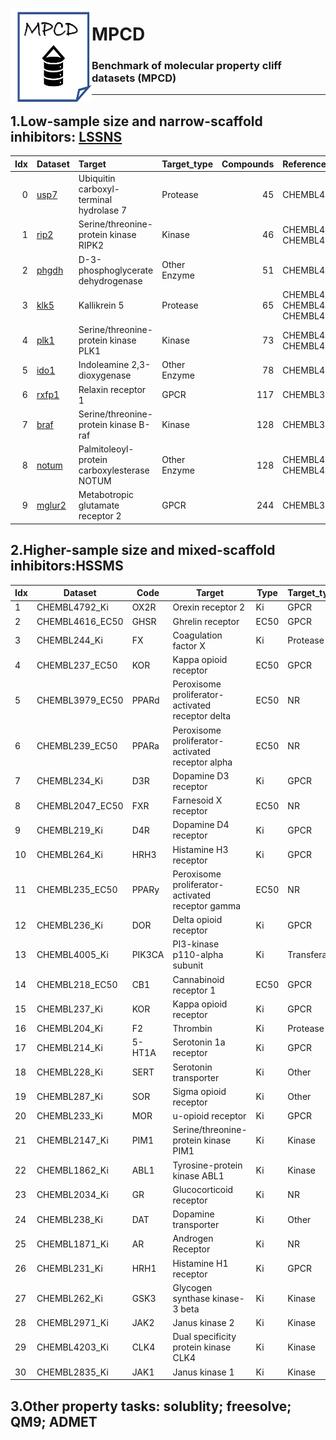 

<a href="url"><img src="./dataset/misc/logo_MPCD.png" align="left" height="150" width="130" ></a>

# MPCD
### Benchmark  of molecular property cliff datasets (MPCD) 

------
## 1.Low-sample size and narrow-scaffold inhibitors: [LSSNS](https://bidd-group.github.io/MPCD/dataset/LSSNS/info/LSSNS.html)


| Idx| Dataset   | Target                                      | Target\_type  | Compounds | Reference                                |
|---:|:----------|:--------------------------------------------|:--------------|-------:|:--------------------------------------------|
|  0 | [usp7](https://bidd-group.github.io/MPCD/dataset/LSSNS/info/usp7.html)      | Ubiquitin carboxyl-terminal hydrolase 7     | Protease      |     45 | CHEMBL4251701                               |
|  1 | [rip2](https://bidd-group.github.io/MPCD/dataset/LSSNS/info/rip2.html)      | Serine/threonine-protein kinase RIPK2       | Kinase        |     46 | CHEMBL4266012; CHEMBL4130524                |
|  2 | [phgdh](https://bidd-group.github.io/MPCD/dataset/LSSNS/info/phgdh.html)     | D-3-phosphoglycerate dehydrogenase          | Other Enzyme  |     51 | CHEMBL4373702                               |
|  3 | [klk5](https://bidd-group.github.io/MPCD/dataset/LSSNS/info/klk5.html)      | Kallikrein 5                                | Protease      |     65 | CHEMBL4387717; CHEMBL4422656; CHEMBL4396973 |
|  4 | [plk1](https://bidd-group.github.io/MPCD/dataset/LSSNS/info/plk1.html)      | Serine/threonine-protein kinase PLK1        | Kinase        |     73 | CHEMBL4406868; CHEMBL4138231                |
|  5 | [ido1](https://bidd-group.github.io/MPCD/dataset/LSSNS/info/ido1.html)      | Indoleamine 2,3-dioxygenase                 | Other Enzyme  |     78 | CHEMBL4364294                               |
|  6 | [rxfp1](https://bidd-group.github.io/MPCD/dataset/LSSNS/info/rxfp1.html)     | Relaxin receptor 1                          | GPCR          |    117 | CHEMBL3714716                               |
|  7 | [braf](https://bidd-group.github.io/MPCD/dataset/LSSNS/info/braf.html)      | Serine/threonine-protein kinase B-raf       | Kinase        |    128 | CHEMBL3638563                               |
|  8 | [notum](https://bidd-group.github.io/MPCD/dataset/LSSNS/info/notum.html)     | Palmitoleoyl-protein carboxylesterase NOTUM | Other Enzyme  |    128 | CHEMBL4619806; CHEMBL4334426                |
|  9 | [mglur2](https://bidd-group.github.io/MPCD/dataset/LSSNS/info/mglur2.html)    | Metabotropic glutamate receptor 2           | GPCR          |    244 | CHEMBL3886984                               |



## 2.Higher-sample size and mixed-scaffold inhibitors:HSSMS

| Idx | Dataset          | Code   | Target                                           | Type | Target\_type | Compounds | Cliffs |
| --- | ---------------- | ------ | ------------------------------------------------ | ---- | ------------ | --------- | ------ |
| 1   | CHEMBL4792\_Ki   | OX2R   | Orexin receptor 2                                | Ki   | GPCR         | 1471      | 763    |
| 2   | CHEMBL4616\_EC50 | GHSR   | Ghrelin receptor                                 | EC50 | GPCR         | 682       | 330    |
| 3   | CHEMBL244\_Ki    | FX     | Coagulation factor X                             | Ki   | Protease     | 3097      | 1350   |
| 4   | CHEMBL237\_EC50  | KOR    | Kappa opioid receptor                            | EC50 | GPCR         | 955       | 400    |
| 5   | CHEMBL3979\_EC50 | PPARd  | Peroxisome proliferator-activated receptor delta | EC50 | NR           | 1125      | 467    |
| 6   | CHEMBL239\_EC50  | PPARa  | Peroxisome proliferator-activated receptor alpha | EC50 | NR           | 1721      | 709    |
| 7   | CHEMBL234\_Ki    | D3R    | Dopamine D3 receptor                             | Ki   | GPCR         | 3657      | 1441   |
| 8   | CHEMBL2047\_EC50 | FXR    | Farnesoid X receptor                             | EC50 | NR           | 631       | 245    |
| 9   | CHEMBL219\_Ki    | D4R    | Dopamine D4 receptor                             | Ki   | GPCR         | 1859      | 715    |
| 10  | CHEMBL264\_Ki    | HRH3   | Histamine H3 receptor                            | Ki   | GPCR         | 2862      | 1084   |
| 11  | CHEMBL235\_EC50  | PPARy  | Peroxisome proliferator-activated receptor gamma | EC50 | NR           | 2349      | 881    |
| 12  | CHEMBL236\_Ki    | DOR    | Delta opioid receptor                            | Ki   | GPCR         | 2598      | 965    |
| 13  | CHEMBL4005\_Ki   | PIK3CA | PI3-kinase p110-alpha subunit                    | Ki   | Transferase  | 960       | 351    |
| 14  | CHEMBL218\_EC50  | CB1    | Cannabinoid receptor 1                           | EC50 | GPCR         | 1031      | 367    |
| 15  | CHEMBL237\_Ki    | KOR    | Kappa opioid receptor                            | Ki   | GPCR         | 2602      | 941    |
| 16  | CHEMBL204\_Ki    | F2     | Thrombin                                         | Ki   | Protease     | 2754      | 989    |
| 17  | CHEMBL214\_Ki    | 5-HT1A | Serotonin 1a receptor                            | Ki   | GPCR         | 3317      | 1147   |
| 18  | CHEMBL228\_Ki    | SERT   | Serotonin transporter                            | Ki   | Other        | 1704      | 599    |
| 19  | CHEMBL287\_Ki    | SOR    | Sigma opioid receptor                            | Ki   | Other        | 1328      | 464    |
| 20  | CHEMBL233\_Ki    | MOR    | u-opioid receptor                                | Ki   | GPCR         | 3142      | 1111   |
| 21  | CHEMBL2147\_Ki   | PIM1   | Serine/threonine-protein kinase PIM1             | Ki   | Kinase       | 1456      | 485    |
| 22  | CHEMBL1862\_Ki   | ABL1   | Tyrosine-protein kinase ABL1                     | Ki   | Kinase       | 794       | 253    |
| 23  | CHEMBL2034\_Ki   | GR     | Glucocorticoid receptor                          | Ki   | NR           | 750       | 230    |
| 24  | CHEMBL238\_Ki    | DAT    | Dopamine transporter                             | Ki   | Other        | 1052      | 263    |
| 25  | CHEMBL1871\_Ki   | AR     | Androgen Receptor                                | Ki   | NR           | 659       | 157    |
| 26  | CHEMBL231\_Ki    | HRH1   | Histamine H1 receptor                            | Ki   | GPCR         | 973       | 224    |
| 27  | CHEMBL262\_Ki    | GSK3   | Glycogen synthase kinase-3 beta                  | Ki   | Kinase       | 856       | 158    |
| 28  | CHEMBL2971\_Ki   | JAK2   | Janus kinase 2                                   | Ki   | Kinase       | 976       | 120    |
| 29  | CHEMBL4203\_Ki   | CLK4   | Dual specificity protein kinase CLK4             | Ki   | Kinase       | 731       | 64     |
| 30  | CHEMBL2835\_Ki   | JAK1   | Janus kinase 1                                   | Ki   | Kinase       | 615       | 46     |

## 3.Other property tasks: solublity; freesolve; QM9; ADMET

